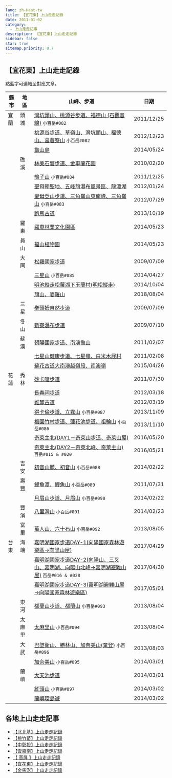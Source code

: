 ```yaml
---
lang: zh-Hant-tw
title: 【宜花東】上山走走記錄
date: 2011-01-02
category: 
  - 上山走走記事
description: 【宜花東】上山走走記錄
sidebar: false
star: true
sitemap.priority: 0.7
---
```


## **【宜花東】上山走走記錄**

點藍字可連結至對應文章。

<!-- more -->

| 縣市     | 地區     | 山峰、步道                                                           | 日期         |
|--------|--------|-----------------------------------------------------------------|------------|
| 宜蘭     | 頭城     | [灣坑頭山、桃源谷步道、福德山 (石觀音線)](/posts/post-224-2011-12-27.html) `小百岳#082`                                    | 2011/12/25 |
| &nbsp; | &nbsp; | [桃源谷步道、草嶺山、灣坑頭山、福德山、蕃薯寮山](/posts/post-173-2012-12-25.html) `小百岳#082`                           | 2012/12/23 |
| &nbsp; | &nbsp; | [龜山島](/posts/post-106-2014-06-19.html)                                                             | 2014/05/24 |
| &nbsp; | 礁溪     | [林美石磐步道、金車蘭花園](/posts/post-317-2010-02-23.html)                                                    | 2010/02/20 |
| &nbsp; | &nbsp; | [鵲子山](/posts/post-223-2011-12-29.html) `小百岳#084`                                               | 2011/12/25 |
| &nbsp; | &nbsp; | [聖母朝聖地、五峰旗瀑布風景區、龍潭湖](/posts/post-220-2012-02-01.html)                                              | 2012/01/24 |
| &nbsp; | &nbsp; | [聖母登山步道、三角崙山東南峰、三角崙山](/posts/post-191-2012-07-31.html) `小百岳#083`                               | 2012/07/29 |
| &nbsp; | &nbsp; | [跑馬古道](/posts/post-137-2013-10-23.html)                                                            | 2013/10/19 |
| &nbsp; | 羅東     | [羅東林業文化園區](/posts/post-107-2014-06-06.html)                                                        | 2014/05/23 |
| &nbsp; | 員山     | [福山植物園](/posts/post-108-2014-05-29.html)                                                           | 2014/05/23 |
| &nbsp; | 大同     | [松羅國家步道](/posts/post-355-2009-07-13.html)                                                          | 2009/07/09 |
| &nbsp; | &nbsp; | [三星山](/posts/post-109-2014-04-30.html) `小百岳#085`                                               | 2014/04/27 |
| &nbsp; | &nbsp; | [明池縱走松蘿湖下玉蘭村(明松縱走)](/posts/post-95-2014-10-09.html)                                               | 2014/10/04 |
| &nbsp; | &nbsp; | [旗山、婆羅山](/posts/post-16-2018-08-17.html)                                                          | 2018/08/04 |
| &nbsp; | 三星     | [拳頭姆自然步道](/posts/post-354-2009-07-13.html)                                                         | 2009/07/09 |
| &nbsp; | 冬山     | [新寮瀑布步道](/posts/post-353-2009-07-14.html)                                                          | 2009/07/10 |
| &nbsp; | 蘇澳     | [朝陽國家步道、南澳龜山](/posts/post-261-2011-02-11.html)                                                     | 2011/02/07 |
| &nbsp; | &nbsp; | [七星山健康步道、七星嶺、白米木屐村](/posts/post-260-2011-02-15.html)                                               | 2011/02/08 |
| &nbsp; | &nbsp; | [蘇花古道大南澳越嶺段、南澳嶺](/posts/post-71-2015-04-30.html)                                                  | 2015/04/26 |
| 花蓮     | 秀林     | [砂卡噹步道](/posts/post-241-2011-08-09.html)                                                           | 2011/07/30 |
| &nbsp; | &nbsp; | [長春祠步道](/posts/post-205-2012-03-22.html)                                                           | 2012/03/18 |
| &nbsp; | &nbsp; | [錐麓古道](/posts/post-204-2012-03-23.html)                                                            | 2012/03/19 |
| &nbsp; | &nbsp; | [得卡倫步道、立霧山](/posts/post-135-2013-11-13.html) `小百岳#087`                                         | 2013/11/09 |
| &nbsp; | &nbsp; | [梅園竹村步道、蓮花池步道、祖輪山](/posts/post-134-2013-11-14.html) `小百岳#086`                                  | 2013/11/10 |
| &nbsp; | &nbsp; | [奇萊主北(DAY1－奇萊山步道、奇萊山屋)](/posts/post-47-2016-06-03.html)                                           | 2016/05/20 |
| &nbsp; | &nbsp; | [奇萊主北(DAY2－奇萊北峰、奇萊主山)](/posts/post-46-2016-06-04.html) `百岳#015 & #020`                    | 2016/05/21 |
| &nbsp; | 吉安     | [初音山麓、初音山](/posts/post-120-2014-02-25.html) `小百岳#088`                                          | 2014/02/22 |
| &nbsp; | 壽豐     | [鯉魚潭、鯉魚山](/posts/post-240-2011-08-10.html) `小百岳#089`                                           | 2011/07/31 |
| &nbsp; | &nbsp; | [月眉山步道、月眉山](/posts/post-119-2014-03-04.html) `小百岳#090`                                         | 2014/02/22 |
| &nbsp; | 豐濱     | [八里灣山](/posts/post-118-2014-03-05.html) `小百岳#091`                                              | 2014/02/23 |
| &nbsp; | 富里     | [萬人山、六十石山](/posts/post-152-2013-08-14.html) `小百岳#092`                                          | 2013/08/05 |
| 台東     | 海端     | [嘉明湖國家步道DAY-1(向陽國家森林遊樂區→向陽山屋)](/posts/post-29-2017-06-01.html)                                    | 2017/04/29 |
| &nbsp; | &nbsp; | [嘉明湖國家步道DAY-2(向陽山、三叉山、嘉明湖、向陽山北峰→嘉明湖避難山屋)](/posts/post-28-2017-06-02.html) `百岳#016 & #028` | 2017/04/30 |
| &nbsp; | &nbsp; | [嘉明湖國家步道DAY-3(嘉明湖避難山屋→向陽國家森林遊樂區)](/posts/post-27-2017-06-03.html)                                 | 2017/05/01 |
| &nbsp; | 東河     | [都蘭山步道、都蘭山](/posts/post-154-2013-08-11.html) `小百岳#093`                                         | 2013/08/04 |
| &nbsp; | 太麻里    | [太麻里山](/posts/post-153-2013-08-13.html) `小百岳#094`                                              | 2013/08/04 |
| &nbsp; | 大武     | [巴塱衛山、勝林山、加奈美山(棄登)](/posts/post-155-2013-08-10.html) `小百岳#096`                                 | 2013/08/03 |
| &nbsp; | &nbsp; | [加奈美山](/posts/post-116-2014-03-11.html) `小百岳#095`                                              | 2014/03/01 |
| &nbsp; | 蘭嶼     | [大天池步道](/posts/post-115-2014-03-12.html)                                                           | 2014/03/01 |
| &nbsp; | &nbsp; | [紅頭山](/posts/post-114-2014-03-13.html) `小百岳#097`                                               | 2014/03/02 |
| &nbsp; | &nbsp; | [蘭嶼環島遊](/posts/post-113-2014-03-16.html)                                                             | 2014/03/02 |


## 各地上山走走記事
- [【北北基】上山走走記錄](/posts/post-273-2011-01-02.md)
- [【桃竹苗】上山走走記錄](/posts/post-272-2011-01-02.md)
- [【中彰投】上山走走記錄](/posts/post-271-2011-01-02.md)
- [【雲嘉南】上山走走記錄](/posts/post-270-2011-01-02.md)
- [【 高屏 】上山走走記錄](/posts/post-268-2011-01-02.md)
- [【宜花東】上山走走記錄](/posts/post-269-2011-01-02.md)
- [【金馬澎】上山走走記錄](/posts/post-267-2011-01-02.md)